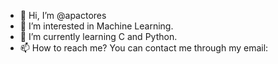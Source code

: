 - 👋 Hi, I’m @apactores
- 👀 I’m interested in Machine Learning.
- 🌱 I’m currently learning C and Python.
- 📫 How to reach me? You can contact me through my email: 
